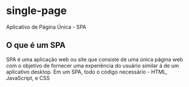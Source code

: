 # single-page
  Aplicativo de Página Única - SPA

## O que é um SPA
   SPA é uma aplicação web ou site que consiste de uma única página web com o objetivo de fornecer uma experiência do usuário similar à de um aplicativo desktop. 
   Em um SPA, todo o código necessário - HTML, JavaScript, e CSS